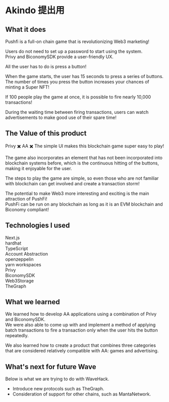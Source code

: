 # Akindo 提出用

## What it does

Pushfi is a full-on chain game that is revolutionizing Web3 marketing!

Users do not need to set up a password to start using the system.  
Privy and BiconomySDK provide a user-friendly UX.

All the user has to do is press a button!

When the game starts, the user has 15 seconds to press a series of buttons. The number of times you press the button increases your chances of minting a Super NFT!

If 100 people play the game at once, it is possible to fire nearly 10,000 transactions!

During the waiting time between firing transactions, users can watch advertisements to make good use of their spare time!

## The Value of this product

Privy ✖️ AA ✖️ The simple UI makes this blockchain game super easy to play!

The game also incorporates an element that has not been incorporated into blockchain systems before, which is the continuous hitting of the buttons, making it enjoyable for the user.

The steps to play the game are simple, so even those who are not familiar with blockchain can get involved and create a transaction storm!

The potential to make Web3 more interesting and exciting is the main attraction of PushFi!  
PushFi can be run on any blockchain as long as it is an EVM blockchain and Biconomy compliant!

## Technologies I used

Next.js  
hardhat  
TypeScript  
Account Abstraction  
openzeppelin  
yarn workspaces  
Privy  
BiconomySDK  
Web3Storage  
TheGraph

## What we learned

We learned how to develop AA applications using a combination of Privy and BiconomySDK.  
We were also able to come up with and implement a method of applying batch transactions to fire a transaction only when the user hits the button repeatedly.

We also learned how to create a product that combines three categories that are considered relatively compatible with AA: games and advertising.

## What's next for future Wave

Below is what we are trying to do with WaveHack.

- Introduce new protocols such as TheGraph.
- Consideration of support for other chains, such as MantaNetwork.
